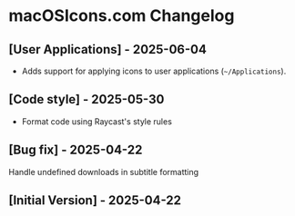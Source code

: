 # macOSIcons.com Changelog

## [User Applications] - 2025-06-04

- Adds support for applying icons to user applications (`~/Applications`).

## [Code style] - 2025-05-30

- Format code using Raycast's style rules

## [Bug fix] - 2025-04-22

Handle undefined downloads in subtitle formatting

## [Initial Version] - 2025-04-22

